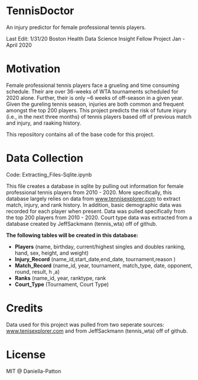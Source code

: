 # TennisDoctor
An injury predictor for female professional tennis players. 

Last Edit: 1/31/20
Boston Health Data Science Insight Fellow Project Jan - April 2020

# Motivation
Female professional tennis players face a grueling and time consuming schedule. Their are over 36-weeks of WTA tournaments scheduled for 2020 alone. Further, their is only ~6 weeks of off-season in a given year. Given the gureling tennis season, injuries are both common and frequent amongst the top 200 players. This project predicts the risk of future injury (i.e., in the next three months) of tennis players based off of previous match and injury, and raaking history.  

This reposiitory contains all of the base code for this project. 

# Data Collection
Code: Extracting_Files-Sqlite.ipynb

This file creates a database in sqlite by pulling out information for female professional tennis players from 2010 - 2020. More specifically, this database largely relies on data from www.tennisexplorer.com to extract match, injury, and rank history. In addition, basic demographic data was recorded for each player when present. Data was pulled specifically from the top 200 players from 2010 - 2020. Court type data was extracted from a database created by JeffSackmann (tennis_wta) off of github.

__The following tables will be created in this database:__
* __Players__ (name, birthday, current/highest singles and doubles ranking, hand, sex, height, and weight)
* __Injury_Record__ (name_id,start_date,end_date, tournament,reason )
* __Match_Record__ (name_id, year, tournament, match_type, date, opponent, round, result, h ,a)
* __Ranks__ (name_id, year, ranktype, rank
* __Court_Type__ (Tournament, Court Type)

# Credits
Data used for this project was pulled from two seperate sources: www.tenisexplorer.com and from JeffSackmann (tennis_wta) off of github.

# License
MIT @ Daniella-Patton
